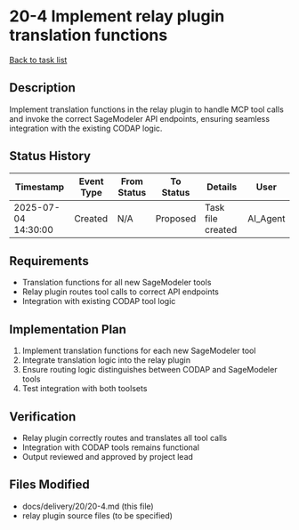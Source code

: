 # 20-4 Implement relay plugin translation functions

[Back to task list](../20/tasks.md)

## Description
Implement translation functions in the relay plugin to handle MCP tool calls and invoke the correct SageModeler API endpoints, ensuring seamless integration with the existing CODAP logic.

## Status History
| Timestamp | Event Type | From Status | To Status | Details | User |
|-----------|------------|-------------|-----------|---------|------|
| 2025-07-04 14:30:00 | Created | N/A | Proposed | Task file created | AI_Agent |

## Requirements
- Translation functions for all new SageModeler tools
- Relay plugin routes tool calls to correct API endpoints
- Integration with existing CODAP tool logic

## Implementation Plan
1. Implement translation functions for each new SageModeler tool
2. Integrate translation logic into the relay plugin
3. Ensure routing logic distinguishes between CODAP and SageModeler tools
4. Test integration with both toolsets

## Verification
- Relay plugin correctly routes and translates all tool calls
- Integration with CODAP tools remains functional
- Output reviewed and approved by project lead

## Files Modified
- docs/delivery/20/20-4.md (this file)
- relay plugin source files (to be specified) 